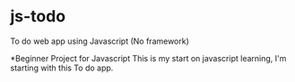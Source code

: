 # js-todo
To do web app using Javascript (No framework)

*Beginner Project for Javascript
This is my start on javascript learning, I'm starting with this To do app.

